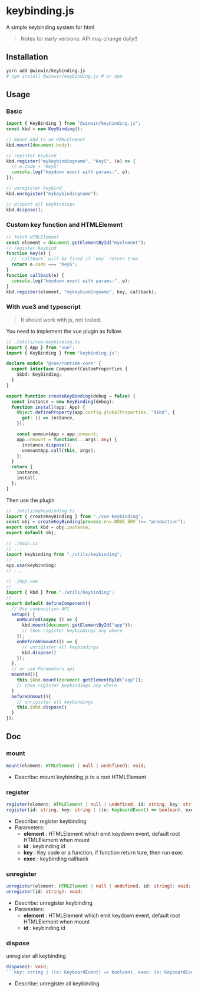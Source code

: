 # keybinding.js

A simple keybinding system for html

> Notes for early versions:
> API may change daily!!

## Installation

```bash
yarn add @winwin/keybinding.js
# npm install @winwin/keybinding.js # or npm
```

## Usage

### Basic

```js
import { KeyBinding } from "@winwin/keybinding.js";
const kbd = new KeyBinding();

// mount kbd to an HTMLElemnet
kbd.mount(document.body);

// register keybind
kbd.register("mykeybindingname", "KeyS", (e) => {
  // e.code = "KeyS"
  console.log("keydown event with params:", e);
});

// unregister keybind
kbd.unregister("mykeybindingname");

// dispost all keybindings
kbd.dispose();
```

### Custom key function and HTMLElement

```js
// fetch HTMLElement
const element = document.getElementById("myelement");
// register keybind
function key(e) {
  // `callback` will be fired if `key` return true
  return e.code === "KeyS";
}
function callback(e) {
  console.log("keydown event with params:", e);
}
kbd.register(element, "mykeybindingname", key, callback);
```

### With vue3 and typescript

> It should work with js, not tested.

You need to implement the vue plugin as follow.

```ts
// ./utils/vue-keybinding.ts
import { App } from "vue";
import { KeyBinding } from "keybinding.js";

declare module "@vue/runtime-core" {
  export interface ComponentCustomProperties {
    $kbd: KeyBinding;
  }
}

export function createKeyBinding(debug = false) {
  const instance = new KeyBinding(debug);
  function install(app: App) {
    Object.defineProperty(app.config.globalProperties, "$kbd", {
      get: () => instance,
    });

    const unmountApp = app.unmount;
    app.unmount = function(...args: any) {
      instance.dispose();
      unmountApp.call(this, args);
    };
  }
  return {
    instance,
    install,
  };
}
```

Then use the plugin

```ts
// ./utils/mykeybinding.ts
import { createKeyBinding } from "./vue-keybinding";
const obj = createKeyBinding(process.env.NODE_ENV !== "production");
export const kbd = obj.instance;
export default obj;

// ./main.ts
// ...
import keybinding from "./utils/keybinding";
// ...
app.use(keybinding)
// ...

// ./App.vue
// ...
import { kbd } from "./utils/keybinding";
// ...
export default defineComponent({
  // Use composition API
  setup() {
    onMounted(async () => {
      kbd.mount(document.getElementById("app"));
      // then rigister keybindings any where
    });
    onBeforeUnmount(() => {
      // unrigister all keybindings
      kbd.dispose()
    });
  },
  // or use Parameters api
  mounted(){
    this.$kbd.mount(document.getElementById("app"));
    // then rigister keybindings any where
  }
  beforeUnmout(){
    // unrigister all keybindings
    this.$kbd.dispose()
  }
});
```

## Doc

### mount

```ts
mount(element: HTMLElement | null | undefined): void;
```

- Describe: mount keybinding.js to a root HTMLElement

### register

```ts
register(element: HTMLElement | null | undefined, id: string, key: string | ((e: KeyboardEvent) => boolean), exec: (e: KeyboardEvent) => void): void;
register(id: string, key: string | ((e: KeyboardEvent) => boolean), exec: (e: KeyboardEvent) => void): void;
```

- Describe: register keybinding
- Parameters:
  - **element** : HTMLElement which emit keydown event, default root HTMLElement when mount
  - **id** : keybinding id
  - **key** : Key code or a function, if function return ture, then run exec
  - **exec** : keybinding callback

### unregister

```ts
unregister(element: HTMLElement | null | undefined, id: string): void;
unregister(id: string): void;
```

- Describe: unregister keybinding
- Parameters:
  - **element** : HTMLElement which emit keydown event, default root HTMLElement when mount
  - **id** : keybinding id

### dispose

unregister all keybinding

```ts
dispose(): void;
```key: string | ((e: KeyboardEvent) => boolean), exec: (e: KeyboardEvent) => void): void;
```

- Describe: unregister all keybinding
